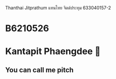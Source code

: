 Thanthai Jitprathum
แทนไทย จิตต์ประทุม
633040157-2

# B6210526
# Kantapit Phaengdee 🎉
## You can call me pitch
